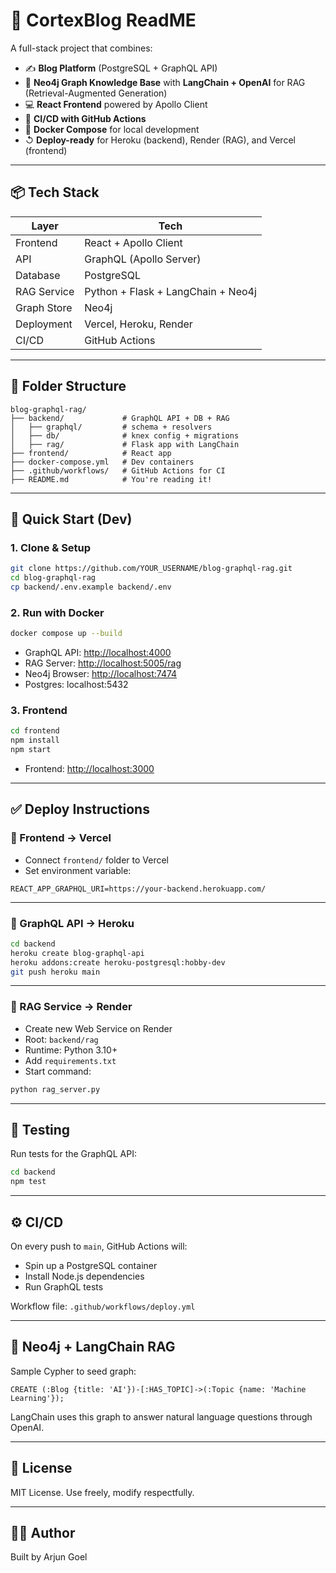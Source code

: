 # 🧠 CortexBlog ReadME

A full-stack project that combines:

* ✍️ **Blog Platform** (PostgreSQL + GraphQL API)
* 🤖 **Neo4j Graph Knowledge Base** with **LangChain + OpenAI** for RAG (Retrieval-Augmented Generation)
* 💻 **React Frontend** powered by Apollo Client
* 🚀 **CI/CD with GitHub Actions**
* 🐳 **Docker Compose** for local development
* ↺ **Deploy-ready** for Heroku (backend), Render (RAG), and Vercel (frontend)

---

## 📦 Tech Stack

| Layer       | Tech                               |
| ----------- | ---------------------------------- |
| Frontend    | React + Apollo Client              |
| API         | GraphQL (Apollo Server)            |
| Database    | PostgreSQL                         |
| RAG Service | Python + Flask + LangChain + Neo4j |
| Graph Store | Neo4j                              |
| Deployment  | Vercel, Heroku, Render             |
| CI/CD       | GitHub Actions                     |

---

## 📁 Folder Structure

  ```
  blog-graphql-rag/
  ├── backend/             # GraphQL API + DB + RAG
  │   ├── graphql/         # schema + resolvers
  │   ├── db/              # knex config + migrations
  │   ├── rag/             # Flask app with LangChain
  ├── frontend/            # React app
  ├── docker-compose.yml   # Dev containers
  ├── .github/workflows/   # GitHub Actions for CI
  ├── README.md            # You're reading it!
  ```
  
  ---
  
## 🚀 Quick Start (Dev)

### 1. Clone & Setup

```bash
git clone https://github.com/YOUR_USERNAME/blog-graphql-rag.git
cd blog-graphql-rag
cp backend/.env.example backend/.env
```

### 2. Run with Docker

```bash
docker compose up --build
```

* GraphQL API: [http://localhost:4000](http://localhost:4000)
* RAG Server: [http://localhost:5005/rag](http://localhost:5005/rag)
* Neo4j Browser: [http://localhost:7474](http://localhost:7474)
* Postgres: localhost:5432

### 3. Frontend

```bash
cd frontend
npm install
npm start
```

* Frontend: [http://localhost:3000](http://localhost:3000)

---

## ✅ Deploy Instructions

### 🔹 Frontend → Vercel

* Connect `frontend/` folder to Vercel
* Set environment variable:

```
REACT_APP_GRAPHQL_URI=https://your-backend.herokuapp.com/
```

---

### 🔹 GraphQL API → Heroku

```bash
cd backend
heroku create blog-graphql-api
heroku addons:create heroku-postgresql:hobby-dev
git push heroku main
```

---

### 🔹 RAG Service → Render

* Create new Web Service on Render
* Root: `backend/rag`
* Runtime: Python 3.10+
* Add `requirements.txt`
* Start command:

```bash
python rag_server.py
```

---

## 🧪 Testing

Run tests for the GraphQL API:

```bash
cd backend
npm test
```

---

## ⚙️ CI/CD

On every push to `main`, GitHub Actions will:

* Spin up a PostgreSQL container
* Install Node.js dependencies
* Run GraphQL tests

Workflow file: `.github/workflows/deploy.yml`

---

## 🧠 Neo4j + LangChain RAG

Sample Cypher to seed graph:

```cypher
CREATE (:Blog {title: 'AI'})-[:HAS_TOPIC]->(:Topic {name: 'Machine Learning'});
```

LangChain uses this graph to answer natural language questions through OpenAI.

---

## 📝 License

MIT License. Use freely, modify respectfully.

---

## 👨‍💻 Author

Built by Arjun Goel
